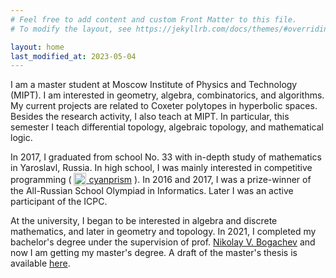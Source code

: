 ```yaml
---
# Feel free to add content and custom Front Matter to this file.
# To modify the layout, see https://jekyllrb.com/docs/themes/#overriding-theme-defaults

layout: home
last_modified_at: 2023-05-04
---
```


I am a master student at Moscow Institute of Physics and Technology (MIPT). I am interested in geometry, algebra, combinatorics, and algorithms. My current projects are related to Coxeter polytopes in hyperbolic spaces. Besides the research activity, I also teach at MIPT. In particular, this semester I teach differential topology, algebraic topology, and mathematical logic.

In 2017, I graduated from school No. 33 with in-depth study of mathematics in Yaroslavl, Russia. In high school, I was mainly interested in competitive programming <span style="white-space: nowrap;">( <a href="https://codeforces.com/profile/Cyanprism"><img src="{{ '/assets/codeforces_logo.png' | relative_url }}" width="20px" style="vertical-align: sub;"> <span class="username">cyanprism</span></a> ).</span> In 2016 and 2017, I was a prize-winner of the All-Russian School Olympiad in Informatics. Later I was an active participant of the ICPC.

<!-- At the university, I began to be interested in algebra and discrete mathematics, and later in geometry and topology. In 2021, I completed my bachelor's degree under the supervision of prof. [Nikolay V. Bogachev](https://nvbogachev.netlify.app). The thesis is published as a preprint <span style="white-space: nowrap;"><a href="https://arxiv.org/abs/2203.07248">ar<svg xmlns="http://www.w3.org/2000/svg" viewBox="0 0 74.492 100.25" width="15px" style="vertical-align: sub; fill: currentColor; margin: -1px;" class="hds-link"><path d="M586.72,255.616a3.377,3.377,0,0,1,.448.031,5.917,5.917,0,0,1,3.581,2.79c.454,1.116.314,2.023-1.315,4.141L563.168,293.6l-8.558-10.047,29.348-26.616a4.406,4.406,0,0,1,2.762-1.321m0-1.5a5.766,5.766,0,0,0-3.69,1.643l-.041.032-.038.035L553.6,282.442l-1.077.977.943,1.107,8.558,10.047,1.145,1.344,1.141-1.348,26.267-31.022.022-.027.022-.028c1.574-2.046,2.327-3.622,1.516-5.619a7.309,7.309,0,0,0-4.779-3.714,5.083,5.083,0,0,0-.64-.043Z" transform="translate(-526.086 -245.559)"/><path d="M553.423,284.593l8.977,10.558L597.911,337.9c.873,1.093,1.419,2.186,1.047,3.418a4.092,4.092,0,0,1-2.721,2.837,3.557,3.557,0,0,1-1.045.159,4,4,0,0,1-2.687-1.124L548.01,300.808c-3.5-3.5-2.971-8.151.436-11.558l4.977-4.657m.124-2.17L552.4,283.5l-4.976,4.656c-4.192,4.191-4.372,9.816-.473,13.714l44.521,42.4a5.485,5.485,0,0,0,3.722,1.538,5.1,5.1,0,0,0,1.483-.224,5.59,5.59,0,0,0,3.719-3.838,5.176,5.176,0,0,0-1.31-4.788l-35.53-42.767-8.988-10.571-1.019-1.2Z" transform="translate(-526.086 -245.559)"/><path d="M562.4,295.151l9.556,11.5,5.761-5.356a7.926,7.926,0,0,0,.041-11.743l-43.7-41.923s-1.671-2.029-3.437-2.071a4.49,4.49,0,0,0-4.23,2.718c-.688,1.651-.194,2.809,1.315,4.97l29.306,35.565Z" transform="translate(-526.086 -245.559)"/><path d="M553.7,306.223l-17.116,21.024c-1.255,1.337-2.032,3.683-1.331,5.367a4.587,4.587,0,0,0,4.287,2.841,4.087,4.087,0,0,0,3.082-1.523l20.328-18.9Z" transform="translate(-526.086 -245.559)"/><path d="M592.074,250.547" transform="translate(-526.086 -245.559)"/></svg>iv<span class="username">:2203.07248</span></a>.</span> -->

At the university, I began to be interested in algebra and discrete mathematics, and later in geometry and topology. In 2021, I completed my bachelor's degree under the supervision of prof. [Nikolay V. Bogachev](https://nvbogachev.netlify.app) and now I am getting my master's degree. A draft of the master's thesis is available [here](https://cyanprism.github.io/masters_thesis_draft.pdf).

 <!-- {% include arxiv_link.html id="2203.07248" %}. -->

<!-- My further work is related to right-angled hyperbolic polyhedra.  -->
